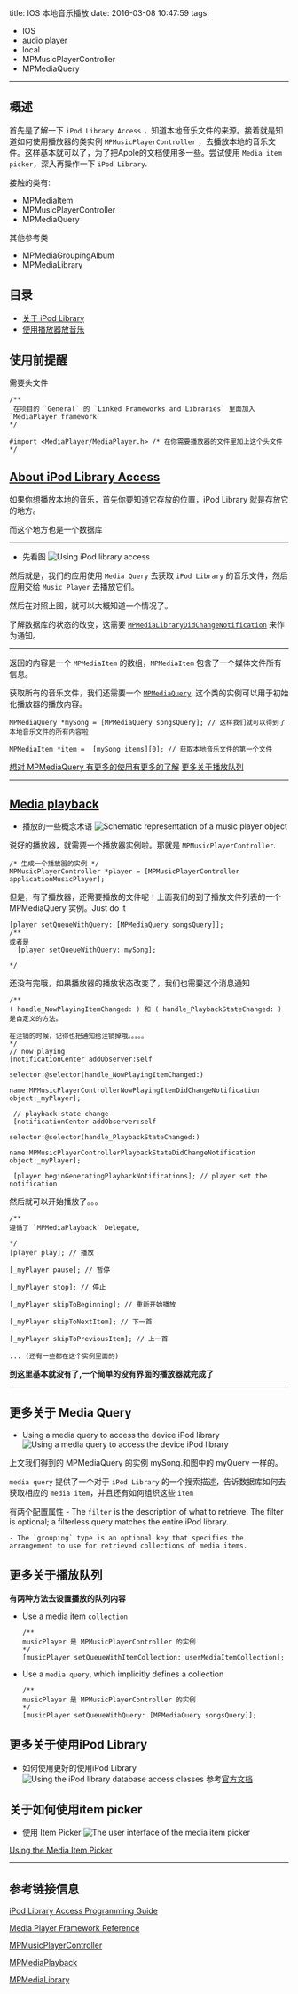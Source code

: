 title: IOS 本地音乐播放
date: 2016-03-08 10:47:59
tags:
- IOS
- audio player
- local
- MPMusicPlayerController
- MPMediaQuery

---

## 概述

  首先是了解一下 `iPod Library Access` ，知道本地音乐文件的来源。接着就是知道如何使用播放器的类实例 `MPMusicPlayerController` ，去播放本地的音乐文件。这样基本就可以了，为了把Apple的文档使用多一些。尝试使用 `Media item picker`，深入再操作一下 `iPod Library`.

  接触的类有:
  - MPMediaItem
  - MPMusicPlayerController
  - MPMediaQuery


  其他参考类
  - MPMediaGroupingAlbum
  - MPMediaLibrary


## 目录
 - [关于 iPod Library ](#about)
 - [使用播放器放音乐](#play)

## 使用前提醒
   需要头文件

   ```{bash}
   /**
    在项目的 `General` 的 `Linked Frameworks and Libraries` 里面加入 `MediaPlayer.framework`
   */

   #import <MediaPlayer/MediaPlayer.h> /* 在你需要播放器的文件里加上这个头文件 */
   ```

## <span id="about">[About iPod Library Access](https://developer.apple.com/library/ios/documentation/Audio/Conceptual/iPodLibraryAccess_Guide/AboutiPodLibraryAccess/AboutiPodLibraryAccess.html#//apple_ref/doc/uid/TP40008765-CH103-SW9)</span>

  如果你想播放本地的音乐，首先你要知道它存放的位置，iPod Library 就是存放它的地方。

  而这个地方也是一个数据库

 ---

  - 先看图 ![Using iPod library access](https://developer.apple.com/library/ios/documentation/Audio/Conceptual/iPodLibraryAccess_Guide/Art/iPodLibraryAccessOverview.jpg)

  然后就是，我们的应用使用 `Media Query` 去获取 `iPod Library` 的音乐文件，然后应用交给 `Music Player` 去播放它们。

  然后在对照上图，就可以大概知道一个情况了。

  了解数据库的状态的改变，这需要 [`MPMediaLibraryDidChangeNotification`](https://developer.apple.com/library/ios/documentation/MediaPlayer/Reference/MPMediaLibrary_ClassReference/index.html#//apple_ref/c/data/MPMediaLibraryDidChangeNotification) 来作为通知。



 ---

  返回的内容是一个 `MPMediaItem` 的数组，`MPMediaItem` 包含了一个媒体文件所有信息。

  获取所有的音乐文件，我们还需要一个 [`MPMediaQuery`](https://developer.apple.com/library/ios/documentation/MediaPlayer/Reference/MPMediaQuery_ClassReference/index.html#//apple_ref/occ/cl/MPMediaQuery), 这个类的实例可以用于初始化播放器的播放内容。

  ```{bash}
  MPMediaQuery *mySong = [MPMediaQuery songsQuery]; // 这样我们就可以得到了本地音乐文件的所有内容啦

  MPMediaItem *item =  [mySong items][0]; // 获取本地音乐文件的第一个文件

  ```
  [想对 MPMediaQuery 有更多的使用有更多的了解](#mediaQuery)
  [更多关于播放队列](#moreAboutPlay)

 ---

## <span id="play">[Media playback](https://developer.apple.com/library/ios/documentation/Audio/Conceptual/iPodLibraryAccess_Guide/UsingMediaPlayback/UsingMediaPlayback.html#//apple_ref/doc/uid/TP40008765-CH100-SW1)</span>

  - 播放的一些概念术语 ![Schematic representation of a music player object](https://developer.apple.com/library/ios/documentation/Audio/Conceptual/iPodLibraryAccess_Guide/Art/musicPlayer.jpg)


   说好的播放器，就需要一个播放器实例啦。那就是 `MPMusicPlayerController`.
   ```{bash}
   /* 生成一个播放器的实例 */
   MPMusicPlayerController *player = [MPMusicPlayerController applicationMusicPlayer];
   ```

   但是，有了播放器，还需要播放的文件呢！上面我们的到了播放文件列表的一个 MPMediaQuery 实例。Just do it
   ```{bash}
   [player setQueueWithQuery: [MPMediaQuery songsQuery]];
   /**
   或者是
     [player setQueueWithQuery: mySong];

   */
   ```

   还没有完哦，如果播放器的播放状态改变了，我们也需要这个消息通知
   ```{bash}
   /**
   ( handle_NowPlayingItemChanged: ) 和 ( handle_PlaybackStateChanged: ) 是自定义的方法。

   在注销的时候，记得也把通知给注销掉哦。。。。。
   */
   // now playing
   [notificationCenter addObserver:self
                          selector:@selector(handle_NowPlayingItemChanged:)
                              name:MPMusicPlayerControllerNowPlayingItemDidChangeNotification object:_myPlayer];

    // playback state change
    [notificationCenter addObserver:self
                           selector:@selector(handle_PlaybackStateChanged:)
                               name:MPMusicPlayerControllerPlaybackStateDidChangeNotification object:_myPlayer];

    [player beginGeneratingPlaybackNotifications]; // player set the notification

   ```

   然后就可以开始播放了。。。
   ```{bash}
   /**
   遵循了 `MPMediaPlayback` Delegate,

   */
   [player play]; // 播放

   [_myPlayer pause]; // 暂停

   [_myPlayer stop]; // 停止

   [_myPlayer skipToBeginning]; // 重新开始播放

   [_myPlayer skipToNextItem]; // 下一首

   [_myPlayer skipToPreviousItem]; // 上一首

   ... (还有一些都在这个实例里面的)

   ```

**到这里基本就没有了,一个简单的没有界面的播放器就完成了**

---

## <span id="mediaQuery">更多关于 Media Query</span>

  - Using a media query to access the device iPod library ![Using a media query to access the device iPod library](https://developer.apple.com/library/ios/documentation/Audio/Conceptual/iPodLibraryAccess_Guide/Art/mediaQuery.jpg)

  上文我们得到的 MPMediaQuery 的实例 mySong.和图中的 myQuery 一样的。


  `media query` 提供了一个对于 `iPod Library` 的一个搜索描述，告诉数据库如何去获取相应的 `media item`，并且还有如何组织这些 `item`

  有两个配置属性
    - The `filter` is the description of what to retrieve. The filter is optional; a filterless query matches the entire iPod library.

    - The `grouping` type is an optional key that specifies the arrangement to use for retrieved collections of media items.


## <span id="moreAboutPlay">更多关于播放队列</span>

**有两种方法去设置播放的队列内容**

  - Use a media item `collection`
    ```{bash}
    /**
    musicPlayer 是 MPMusicPlayerController 的实例
    */
    [musicPlayer setQueueWithItemCollection: userMediaItemCollection];
    ```

  - Use a `media query`, which implicitly defines a collection
    ```{bash}
    /**
    musicPlayer 是 MPMusicPlayerController 的实例
    */
    [musicPlayer setQueueWithQuery: [MPMediaQuery songsQuery]];
    ```

## <span id="moreLibrary">更多关于使用iPod Library </span>

- 如何使用更好的使用iPod Library ![Using the iPod library database access classes](https://developer.apple.com/library/ios/documentation/Audio/Conceptual/iPodLibraryAccess_Guide/Art/database_access_classes.jpg)
参考[官方文档](https://developer.apple.com/library/ios/documentation/Audio/Conceptual/iPodLibraryAccess_Guide/UsingTheiPodLibrary/UsingTheiPodLibrary.html)

## <span id="itemPicker">关于如何使用item picker</span>

- 使用 Item Picker ![ The user interface of the media item picker](https://developer.apple.com/library/ios/documentation/Audio/Conceptual/iPodLibraryAccess_Guide/Art/mediaPicker.jpg)

[Using the Media Item Picker](https://developer.apple.com/library/ios/documentation/Audio/Conceptual/iPodLibraryAccess_Guide/UsingtheMediaItemPicker/UsingtheMediaItemPicker.html#//apple_ref/doc/uid/TP40008765-CH104-SW1)

---

## 参考链接信息
[iPod Library Access Programming Guide](https://developer.apple.com/library/ios/documentation/Audio/Conceptual/iPodLibraryAccess_Guide/Introduction/Introduction.html#//apple_ref/doc/uid/TP40008765)

[Media Player Framework Reference](https://developer.apple.com/library/ios/documentation/MediaPlayer/Reference/MediaPlayer_Framework/index.html#//apple_ref/doc/uid/TP40006952)

[MPMusicPlayerController](https://developer.apple.com/library/ios/documentation/MediaPlayer/Reference/MPMusicPlayerController_ClassReference/index.html#//apple_ref/occ/cl/MPMusicPlayerController)

[MPMediaPlayback](https://developer.apple.com/library/ios/documentation/MediaPlayer/Reference/MPMediaPlayback_protocol/index.html#//apple_ref/occ/intf/MPMediaPlayback)

[MPMediaLibrary](https://developer.apple.com/library/ios/documentation/MediaPlayer/Reference/MPMediaLibrary_ClassReference/index.html#//apple_ref/occ/cl/MPMediaLibrary)
